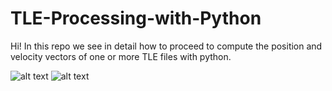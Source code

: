 # TLE-Processing-with-Python
Hi! In this repo we see in detail how to proceed to compute the position and velocity vectors of one or more TLE files with python.

![alt text](http://url/to/img.png)
![alt text](https://github.com/joctet/TLE-Processing-with-Python/blob/draw.png?raw=true)
